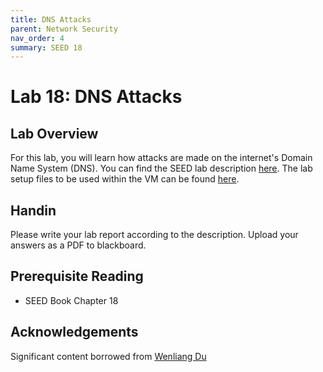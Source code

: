 ```yaml
---
title: DNS Attacks
parent: Network Security
nav_order: 4
summary: SEED 18
---
```


# Lab 18: DNS Attacks

## Lab Overview

For this lab, you will learn how attacks are made on the internet's Domain Name System (DNS). 
You can find the SEED lab description [here](https://seedsecuritylabs.org/Labs_20.04/Files/DNS_Local/DNS_Local.pdf). 
The
lab setup files to be used within the VM can be found [here](https://seedsecuritylabs.org/Labs_20.04/Files/DNS_Local/Labsetup.zip). 


## Handin
Please write your lab report according to the description. Upload your answers as a PDF to blackboard. 

## Prerequisite Reading
- SEED Book Chapter 18

## Acknowledgements 
Significant content borrowed from [Wenliang Du](https://web.ecs.syr.edu/~wedu/)
